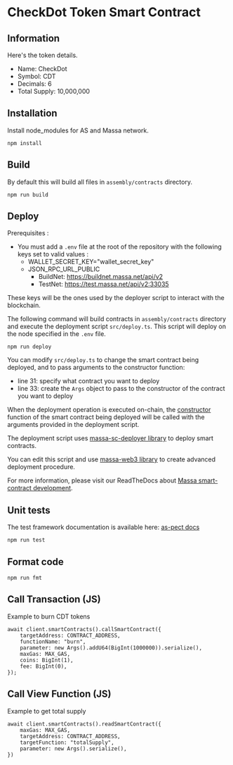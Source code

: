 # CheckDot Token Smart Contract

## Information

Here's the token details.

- Name: CheckDot
- Symbol: CDT
- Decimals: 6
- Total Supply: 10,000,000

## Installation

Install node_modules for AS and Massa network.

```shell
npm install
```

## Build

By default this will build all files in `assembly/contracts` directory.

```shell
npm run build
```

## Deploy

Prerequisites :

- You must add a `.env` file at the root of the repository with the following keys set to valid values :
  - WALLET_SECRET_KEY="wallet_secret_key"
  - JSON_RPC_URL_PUBLIC
    - BuildNet: <https://buildnet.massa.net/api/v2>
    - TestNet: <https://test.massa.net/api/v2:33035>

These keys will be the ones used by the deployer script to interact with the blockchain.

The following command will build contracts in `assembly/contracts` directory and execute the deployment script
`src/deploy.ts`. This script will deploy on the node specified in the `.env` file.

```shell
npm run deploy
```

You can modify `src/deploy.ts` to change the smart contract being deployed, and to pass arguments to the constructor
function:

- line 31: specify what contract you want to deploy
- line 33: create the `Args` object to pass to the constructor of the contract you want to deploy

When the deployment operation is executed on-chain, the
[constructor](https://github.com/massalabs/massa-sc-toolkit/blob/main/packages/sc-project-initializer/commands/init/assembly/contracts/main.ts#L10)
function of the smart contract being deployed will
be called with the arguments provided in the deployment script.

The deployment script uses [massa-sc-deployer library](https://www.npmjs.com/package/@massalabs/massa-sc-deployer)
to deploy smart contracts.

You can edit this script and use [massa-web3 library](https://www.npmjs.com/package/@massalabs/massa-web3)
to create advanced deployment procedure.

For more information, please visit our ReadTheDocs about
[Massa smart-contract development](https://docs.massa.net/en/latest/web3-dev/smart-contracts.html).

## Unit tests

The test framework documentation is available here: [as-pect docs](https://as-pect.gitbook.io/as-pect)

```shell
npm run test
```

## Format code

```shell
npm run fmt
```

## Call Transaction (JS)

Example to burn CDT tokens

```shell
await client.smartContracts().callSmartContract({
    targetAddress: CONTRACT_ADDRESS,
    functionName: "burn",
    parameter: new Args().addU64(BigInt(1000000)).serialize(),
    maxGas: MAX_GAS,
    coins: BigInt(1),
    fee: BigInt(0),
});
```

## Call View Function (JS)

Example to get total supply

```shell
await client.smartContracts().readSmartContract({
    maxGas: MAX_GAS,
    targetAddress: CONTRACT_ADDRESS,
    targetFunction: "totalSupply",
    parameter: new Args().serialize(),
})
```